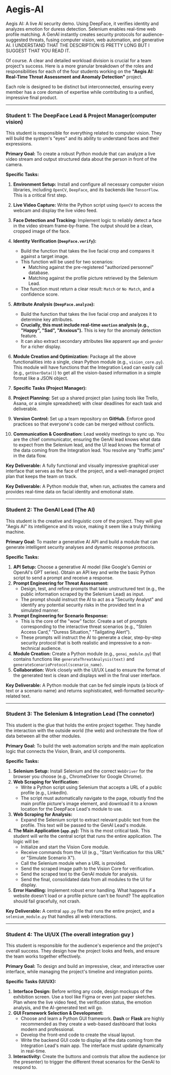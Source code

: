 # Aegis-AI
Aegis AI: A live AI security demo. Using DeepFace, it verifies identity and analyzes emotion for duress detection. Selenium enables real-time web profile matching. A GenAI instantly creates security protocols for audience-suggested threats, fusing computer vision, web automation, and generative AI.
I UNDERSTAND THAT THE DESCRIPTION IS PRETTY LONG BUT I SUGGEST THAT YOU READ IT.


Of course. A clear and detailed workload division is crucial for a team project's success. Here is a more granular breakdown of the roles and responsibilities for each of the four students working on the **"Aegis AI: Real-Time Threat Assessment and Anomaly Detection"** project.

Each role is designed to be distinct but interconnected, ensuring every member has a core domain of expertise while contributing to a unified, impressive final product.

---

### **Student 1: The DeepFace Lead & Project Manager(computer vision)**

This student is responsible for everything related to computer vision. They will build the system's "eyes" and its ability to understand faces and their expressions.

**Primary Goal:** To create a robust Python module that can analyze a live video stream and output structured data about the person in front of the camera.

**Specific Tasks:**

1.  **Environment Setup:** Install and configure all necessary computer vision libraries, including `OpenCV`, `DeepFace`, and its backends like `TensorFlow`. This is a critical first step.
2.  **Live Video Capture:** Write the Python script using `OpenCV` to access the webcam and display the live video feed.
3.  **Face Detection and Tracking:** Implement logic to reliably detect a face in the video stream frame-by-frame. The output should be a clean, cropped image of the face.
4.  **Identity Verification (`DeepFace.verify`):**
    * Build the function that takes the live facial crop and compares it against a target image.
    * This function will be used for two scenarios:
        * Matching against the pre-registered "authorized personnel" database.
        * Matching against the profile picture retrieved by the Selenium Lead.
    * The function must return a clear result: `Match` or `No Match`, and a confidence score.
5.  **Attribute Analysis (`DeepFace.analyze`):**
    * Build the function that takes the live facial crop and analyzes it to determine key attributes.
    * **Crucially, this must include real-time `emotion` analysis (e.g., "Happy", "Sad", "Anxious").** This is key for the anomaly detection feature.
    * It can also extract secondary attributes like apparent `age` and `gender` for a richer display.
6.  **Module Creation and Optimization:** Package all the above functionalities into a single, clean Python module (e.g., `vision_core.py`). This module will have functions that the Integration Lead can easily call (e.g., `getUserData()`) to get all the vision-based information in a simple format like a JSON object.
7.  **Specific Tasks (Project Manager):**

1.  **Project Planning:** Set up a shared project plan (using tools like Trello, Asana, or a simple spreadsheet) with clear deadlines for each task and deliverable.
2.  **Version Control:** Set up a team repository on **GitHub**. Enforce good practices so that everyone's code can be merged without conflicts.
3.  **Communication & Coordination:** Lead weekly meetings to sync up. You are the chief communicator, ensuring the GenAI lead knows what data to expect from the Selenium lead, and the UI lead knows the format of the data coming from the Integration lead. You resolve any "traffic jams" in the data flow.

**Key Deliverable:** A fully functional and visually impressive graphical user interface that serves as the face of the project, and a well-managed project plan that keeps the team on track.

**Key Deliverable:** A Python module that, when run, activates the camera and provides real-time data on facial identity and emotional state.

---

### **Student 2: The GenAI Lead (The AI)**

This student is the creative and linguistic core of the project. They will give "Aegis AI" its intelligence and its voice, making it seem like a truly thinking machine.

**Primary Goal:** To master a generative AI API and build a module that can generate intelligent security analyses and dynamic response protocols.

**Specific Tasks:**

1.  **API Setup:** Choose a generative AI model (like Google's Gemini or OpenAI's GPT series). Obtain an API key and write the basic Python script to send a prompt and receive a response.
2.  **Prompt Engineering for Threat Assessment:**
    * Design, test, and refine prompts that take unstructured text (e.g., the public information scraped by the Selenium Lead) as input.
    * The prompt should instruct the AI to act as a "Security Analyst" and identify any potential security risks in the provided text in a simulated manner.
3.  **Prompt Engineering for Scenario Response:**
    * This is the core of the "wow" factor. Create a set of prompts corresponding to the interactive threat scenarios (e.g., "Stolen Access Card," "Duress Situation," "Tailgating Alert").
    * These prompts will instruct the AI to generate a clear, step-by-step security protocol that is both realistic and impressive to a non-technical audience.
4.  **Module Creation:** Create a Python module (e.g., `genai_module.py`) that contains functions like `generateThreatAnalysis(text)` and `generateScenarioProtocol(scenario_name)`.
5.  **Collaboration:** Work closely with the UI/UX Lead to ensure the format of the generated text is clean and displays well in the final user interface.

**Key Deliverable:** A Python module that can be fed simple inputs (a block of text or a scenario name) and returns sophisticated, well-formatted security-related text.

---

### **Student 3: The Selenium & Integration Lead (The connetor)**

This student is the glue that holds the entire project together. They handle the interaction with the outside world (the web) and orchestrate the flow of data between all the other modules.

**Primary Goal:** To build the web automation scripts and the main application logic that connects the Vision, Brain, and UI components.

**Specific Tasks:**

1.  **Selenium Setup:** Install Selenium and the correct `WebDriver` for the browser you choose (e.g., ChromeDriver for Google Chrome).
2.  **Web Scraping for Verification:**
    * Write a Python script using Selenium that accepts a URL of a public profile (e.g., LinkedIn).
    * The script must automatically navigate to the page, robustly find the main profile picture's image element, and download it to a known location for the DeepFace Lead's module to use.
3.  **Web Scraping for Analysis:**
    * Expand the Selenium script to extract relevant public text from the profile. This text will be passed to the GenAI Lead's module.
4.  **The Main Application (`app.py`):** This is the most critical task. This student will write the central script that runs the entire application. The logic will be:
    * Initialize and start the Vision Core module.
    * Receive commands from the UI (e.g., "Start Verification for this URL" or "Simulate Scenario X").
    * Call the Selenium module when a URL is provided.
    * Send the scraped image path to the Vision Core for verification.
    * Send the scraped text to the GenAI module for analysis.
    * Send the final, consolidated data from all modules to the UI for display.
5.  **Error Handling:** Implement robust error handling. What happens if a website doesn't load or a profile picture can't be found? The application should fail gracefully, not crash.

**Key Deliverable:** A central `app.py` file that runs the entire project, and a `selenium_module.py` that handles all web interactions.

---

### **Student 4: The UI/UX (The overall integration guy )**

This student is responsible for the audience's experience and the project's overall success. They design how the project looks and feels, and ensure the team works together effectively.

**Primary Goal:** To design and build an impressive, clear, and interactive user interface, while managing the project's timeline and integration points.

**Specific Tasks (UI/UX):**

1.  **Interface Design:** Before writing any code, design mockups of the exhibition screen. Use a tool like Figma or even just paper sketches. Plan where the live video feed, the verification status, the emotion analysis, and the AI-generated text will go.
2.  **GUI Framework Selection & Development:**
    * Choose and learn a Python GUI framework. **Dash** or **Flask** are highly recommended as they create a web-based dashboard that looks modern and professional.
    * Develop the front-end code to create the visual layout.
    * Write the backend GUI code to display all the data coming from the Integration Lead's main app. The interface must update dynamically in real-time.
3.  **Interactivity:** Create the buttons and controls that allow the audience (or the presenter) to trigger the different threat scenarios for the GenAI to respond to.

